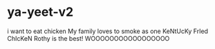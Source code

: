 # ya-yeet-v2
i want to eat chicken
My family loves to smoke as one
KeNtUcKy FrIed ChIcKeN
Rothy is the best!
WOOOOOOOOOOOOOOOOO
